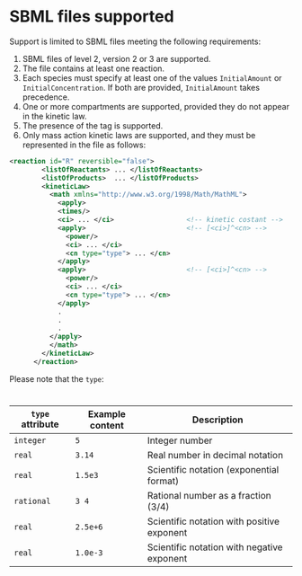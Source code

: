 # SBML files supported
Support is limited to SBML files meeting the following requirements:

1. SBML files of level 2, version 2 or 3 are supported. 
2. The file contains at least one reaction.
3. Each species must specify at least one of the values `InitialAmount` or `InitialConcentration`. If both are provided, `InitialAmount` takes precedence.
4. One or more compartments are supported, provided they do not appear in the kinetic law.
5. The presence of the <listOfParameters> tag is supported.
6. Only mass action kinetic laws are supported, and they must be represented in the file as follows:
```xml
<reaction id="R" reversible="false">
        <listOfReactants> ... </listOfReactants>
        <listOfProducts>  ... </listOfProducts>
        <kineticLaw>
          <math xmlns="http://www.w3.org/1998/Math/MathML">
            <apply>
            <times/>
            <ci> ... </ci>                  <!-- kinetic costant -->
            <apply>                         <!-- [<ci>]^<cn> -->
              <power/>
              <ci> ... </ci>
              <cn type="type"> ... </cn>
            </apply>
            <apply>                         <!-- [<ci>]^<cn> -->
              <power/>
              <ci> ... </ci>
              <cn type="type"> ... </cn>
            </apply>
            . 
            .
            .
          </apply>
          </math>
        </kineticLaw>
      </reaction>
```

Please note that the `type`:
#
| **`type` attribute** | **Example content** | **Description**                            |
| -------------------- | ------------------- | ------------------------------------------ |
| `integer`            | `5`                 | Integer number                             |
| `real`               | `3.14`              | Real number in decimal notation            |
| `real`               | `1.5e3`             | Scientific notation (exponential format)   |
| `rational`           | `3 4`               | Rational number as a fraction (3/4)        |
| `real`               | `2.5e+6`            | Scientific notation with positive exponent |
| `real`               | `1.0e-3`            | Scientific notation with negative exponent |
    

